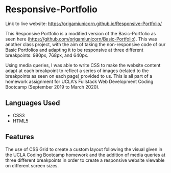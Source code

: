 # Responsive-Portfolio
Link to live website: https://origamiunicorn.github.io/Responsive-Portfolio/

This Responsive Portfolio is a modified version of the Basic-Portfolio as seen here (https://github.com/origamiunicorn/Basic-Portfolio). This was another class project, with the aim of taking the non-responsive code of our Basic Portfolios and adapting it to be responsive at three different breakpoints: 980px, 768px, and 640px.

Using media queries, I was able to write CSS to make the website content adapt at each breakpoint to reflect a series of images (related to the breakpoints as seen on each page) provided to us. This is all part of a homework assignment for UCLA's Fullstack Web Development Coding Bootcamp (September 2019 to March 2020).

## Languages Used
* CSS3
* HTML5

## Features
The use of CSS Grid to create a custom layout following the visual given in the UCLA Coding Bootcamp homework and the addition of media queries at three different breakpoints in order to create a responsive website viewable on different screen sizes.
